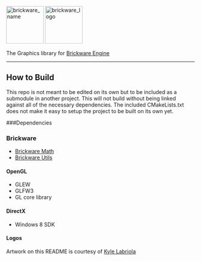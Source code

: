 <img src="http://i.imgur.com/83X6Kfn.png" alt="brickware_name" height="100">
<img src="http://i.imgur.com/Qje9ZhI.png" alt="brickware_logo" height="100">

The Graphics library for [Brickware Engine](http://github.com/Honeybunch/Brickware-Engine)

------

## How to Build

This repo is not meant to be edited on its own but to be included as a submodule in another project. This will not build without being linked against all of the necessary dependencies. The included CMakeLists.txt does not make it easy to setup the project to be built on its own yet. 

###Dependencies

### Brickware
 * [Brickware Math](http://github.com/Honeybunch/BrickwareMath)
 * [Brickware Utils](http://github.com/Honeybunch/BrickwareUtils)

#### OpenGL
 * GLEW
 * GLFW3
 * GL core library

#### DirectX
 * Windows 8 SDK

#### Logos
Artwork on this README is courtesy of [Kyle Labriola](http://www.kylelabriola.com/)
